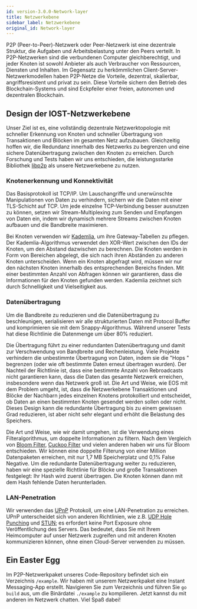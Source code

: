 ```yaml
---
id: version-3.0.0-Network-layer
title: Netzwerkebene
sidebar_label: Netzwerkebene
original_id: Network-layer
---
```


P2P (Peer-to-Peer)-Netzwerk oder Peer-Netzwerk ist eine dezentrale Struktur, die Aufgaben und Arbeitsbelastung unter den Peers verteilt. In P2P-Netzwerken sind die verbundenen Computer gleichberechtigt, und jeder Knoten ist sowohl Anbieter als auch Verbraucher von Ressourcen, Diensten und Inhalten. Im Gegensatz zu herkömmlichen Client-Server-Netzwerkmodellen haben P2P-Netze die Vorteile, dezentral, skalierbar, angriffsresistent und privat zu sein. Diese Vorteile sichern den Betrieb des Blockchain-Systems und sind Eckpfeiler einer freien, autonomen und dezentralen Blockchain.

## Design der IOST-Netzwerkebene

Unser Ziel ist es, eine vollständig dezentrale Netzwerktopologie mit schneller Erkennung von Knoten und schneller Übertragung von Transaktionen und Blöcken im gesamten Netz aufzubauen. Gleichzeitig hoffen wir, die Redundanz innerhalb des Netzwerks zu begrenzen und eine sichere Datenübertragung zwischen den Knoten zu erreichen. Durch Forschung und Tests haben wir uns entschieden, die leistungsstarke Bibliothek [libp2p](https://github.com/libp2p/go-libp2p) als unsere Netzwerkebene zu nutzen.

### Knotenerkennung und Konnektivität

Das Basisprotokoll ist TCP/IP. Um Lauschangriffe und unerwünschte Manipulationen von Daten zu verhindern, sichern wir die Daten mit einer TLS-Schicht auf TCP. Um jede einzelne TCP-Verbindung besser ausnutzen zu können, setzen wir Stream-Multiplexing zum Senden und Empfangen von Daten ein, indem wir dynamisch mehrere Streams zwischen Knoten aufbauen und die Bandbreite maximieren.

Bei Knoten verwenden wir [Kademlia](https://en.wikipedia.org/wiki/Kademlia), um ihre Gateway-Tabellen zu pflegen. Der Kademlia-Algorithmus verwendet den XOR-Wert zwischen den IDs der Knoten, um den Abstand dazwischen zu berechnen. Die Knoten werden in Form von Bereichen abgelegt, die sich nach ihren Abständen zu anderen Knoten unterscheiden. Wenn ein Knoten abgefragt wird, müssen wir nur den nächsten Knoten innerhalb des entsprechenden Bereichs finden. Mit einer bestimmten Anzahl von Abfragen können wir garantieren, dass die Informationen für den Knoten gefunden werden. Kademlia zeichnet sich durch Schnelligkeit und Vielseitigkeit aus.

### Datenübertragung

Um die Bandbreite zu reduzieren und die Datenübertragung zu beschleunigen, serialisieren wir alle strukturierten Daten mit Protocol Buffer und komprimieren sie mit dem Snappy-Algorithmus. Während unserer Tests hat diese Richtlinie die Datenmenge um über 80% reduziert.

Die Übertragung führt zu einer redundanten Datenübertragung und damit zur Verschwendung von Bandbreite und Rechenleistung. Viele Projekte verhindern die unbestimmte Übertragung von Daten, indem sie die "Hops " begrenzen (oder wie oft bestimmte Daten erneut übertragen wurden). Der Nachteil der Richtlinie ist, dass eine bestimmte Anzahl von Rebroadcasts nicht garantieren kann, dass die Daten das gesamte Netzwerk erreichen, insbesondere wenn das Netzwerk groß ist. Die Art und Weise, wie EOS mit dem Problem umgeht, ist, dass die Netzwerkebene Transaktionen und Blöcke der Nachbarn jedes einzelnen Knotens protokolliert und entscheidet, ob Daten an einen bestimmten Knoten gesendet werden sollen oder nicht. Dieses Design kann die redundante Übertragung bis zu einem gewissen Grad reduzieren, ist aber nicht sehr elegant und erhöht die Belastung des Speichers.

Die Art und Weise, wie wir damit umgehen, ist die Verwendung eines Filteralgorithmus, um doppelte Informationen zu filtern. Nach dem Vergleich von [Bloom Filter](https://en.wikipedia.org/wiki/Bloom_filter), [Cuckoo Filter](https://brilliant.org/wiki/cuckoo-filter) und vielen anderen haben wir uns für Bloom entschieden. Wir können eine doppelte Filterung von einer Million Datenpaketen erreichen, mit nur 1,7 MB Speicherplatz und 0,1% False Negative. Um die redundante Datenübertragung weiter zu reduzieren, haben wir eine spezielle Richtlinie für Blöcke und große Transaktionen festgelegt: Ihr Hash wird zuerst übertragen. Die Knoten können dann mit dem Hash fehlende Daten herunterladen.

### LAN-Penetration

Wir verwenden das [UPnP](https://en.wikipedia.org/wiki/Universal_Plug_and_Play) Protokoll, um eine LAN-Penetration zu erreichen. UPnP unterscheidet sich von anderen Richtlinien, wie z.B. [UDP Hole Punching](https://en.wikipedia.org/wiki/UDP_hole_punching) und [STUN](https://en.wikipedia.org/wiki/STUN); es erfordert keine Port Exposure ohne Veröffentlichung des Servers. Das bedeutet, dass Sie mit Ihrem Heimcomputer auf unser Netzwerk zugreifen und mit anderen Knoten kommunizieren können, ohne einen Cloud-Server verwenden zu müssen.

## Ein Easter Egg

Im P2P-Netzwerkpaket unseres Code-Repository befindet sich ein Verzeichnis `/example`. Wir haben mit unserem Netzwerkpaket eine Instant Messaging-App erstellt. Navigieren Sie zum Verzeichnis und führen Sie `go build` aus, um die Binärdatei `./example` zu kompilieren. Jetzt kannst du mit anderen im Netzwerk chatten. Viel Spaß dabei!
